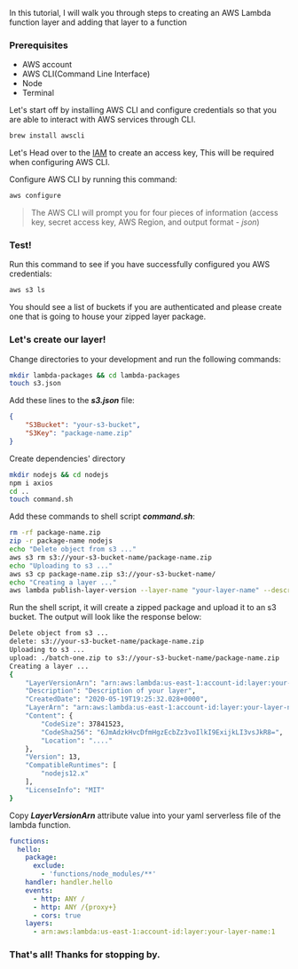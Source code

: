 <p>In this tutorial, I will walk you through steps to creating an AWS Lambda function layer and adding that layer to a function</p>


### Prerequisites
* AWS account
* AWS CLI(Command Line Interface)
* Node
* Terminal


<p>Let's start off by installing AWS CLI and configure credentials so that you are able to interact with AWS services through CLI.</p>



```bash
brew install awscli
```


<p>Let's Head over to the <a href="https://console.aws.amazon.com/iam/home?#/users/admin?section=security_credentials" target="_blank">IAM</a> to create an access key, This will be required when configuring AWS CLI.</p>


<p>Configure AWS CLI by running this command:</p>


```bash
aws configure
```


> The AWS CLI will prompt you for four pieces of information (access key, secret access key, AWS Region, and output format - _json_)


### Test!


Run this command to see if you have successfully configured you AWS credentials:


```bash
aws s3 ls
```


You should see a list of buckets if you are authenticated and please create one that is going to house your zipped layer package.


### Let's create our layer!


<p>Change directories to your development and run the following commands:</p>


```bash
mkdir lambda-packages && cd lambda-packages
touch s3.json
```


Add these lines to the _**s3.json**_ file:


```json
{
    "S3Bucket": "your-s3-bucket",
    "S3Key": "package-name.zip"
}
```

<p>Create dependencies' directory</p>

```bash
mkdir nodejs && cd nodejs
npm i axios
cd ..
touch command.sh
```


Add these commands to shell script _**command.sh**_:



```bash wrap
rm -rf package-name.zip
zip -r package-name nodejs
echo "Delete object from s3 ..."
aws s3 rm s3://your-s3-bucket-name/package-name.zip
echo "Uploading to s3 ..."
aws s3 cp package-name.zip s3://your-s3-bucket-name/
echo "Creating a layer ..."
aws lambda publish-layer-version --layer-name "your-layer-name" --description "Description of your layer" --content "file://s3.json" --license-info "MIT" --compatible-runtimes "nodejs12.x"
```



Run the shell script, it will create a zipped package and upload it to an s3 bucket. The output will look like the response below:


```bash
Delete object from s3 ...
delete: s3://your-s3-bucket-name/package-name.zip
Uploading to s3 ...
upload: ./batch-one.zip to s3://your-s3-bucket-name/package-name.zip
Creating a layer ...
{
    "LayerVersionArn": "arn:aws:lambda:us-east-1:account-id:layer:your-layer-name:1",
    "Description": "Description of your layer", 
    "CreatedDate": "2020-05-19T19:25:32.028+0000", 
    "LayerArn": "arn:aws:lambda:us-east-1:account-id:layer:your-layer-name", 
    "Content": {
        "CodeSize": 37841523, 
        "CodeSha256": "6JmAdzkHvcDfmHgzEcbZz3voIlkI9ExijkLI3vsJkR8=", 
        "Location": "...."
    }, 
    "Version": 13, 
    "CompatibleRuntimes": [
        "nodejs12.x"
    ], 
    "LicenseInfo": "MIT"
}
```


Copy _**LayerVersionArn**_ attribute value into your yaml serverless file of the lambda function.



```yaml
functions:
  hello:
    package:
      exclude:
        - 'functions/node_modules/**'
    handler: handler.hello
    events:
      - http: ANY /
      - http: ANY /{proxy+}
      - cors: true
    layers:
      - arn:aws:lambda:us-east-1:account-id:layer:your-layer-name:1
```



### That's all! Thanks for stopping by.
